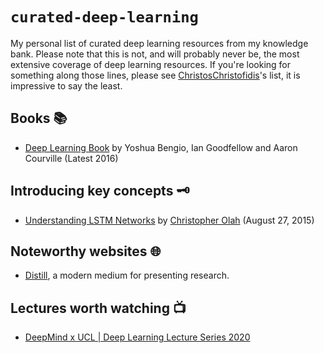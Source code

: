 # ``curated-deep-learning``
My personal list of curated deep learning resources from my knowledge bank. 
Please note that this is not, and will probably never be, the most extensive coverage 
of deep learning resources. If you're looking for something along those lines, please 
see [ChristosChristofidis](https://github.com/ChristosChristofidis/awesome-deep-learning)'s
list, it is impressive to say the least.

## Books 📚
- [Deep Learning Book](https://www.deeplearningbook.org/) by Yoshua Bengio, Ian Goodfellow and Aaron Courville (Latest 2016)

## Introducing key concepts 🗝️
- [Understanding LSTM Networks](https://colah.github.io/posts/2015-08-Understanding-LSTMs/) by [Christopher Olah](https://colah.github.io/about.html) (August 27, 2015)

## Noteworthy websites 🌐
- [Distill](https://distill.pub), a modern medium for presenting research.

## Lectures worth watching 📺
- [DeepMind x UCL | Deep Learning Lecture Series 2020](https://youtube.com/playlist?list=PLqYmG7hTraZCDxZ44o4p3N5Anz3lLRVZF)
